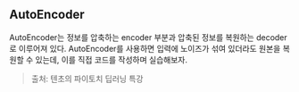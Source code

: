 ## AutoEncoder

AutoEncoder는 정보를 압축하는 encoder 부분과 압축된 정보를 복원하는 decoder로 이루어져 있다. AutoEncoder를 사용하면 입력에 노이즈가 섞여 있더라도 원본을 복원할 수 있는데, 이를 직접 코드를 작성하며 실습해보자.

> 출처: 텐초의 파이토치 딥러닝 특강
